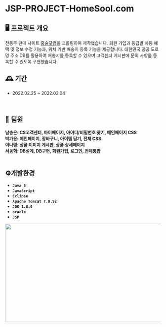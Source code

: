 
# JSP-PROJECT-HomeSool.com

## 🖥️ 프로젝트 개요 <br/>
  
 전통주 판매 사이트 <a href="https://www.homesool.com/main/index.php">홈술닷컴</a>을 크롤링하여 제작했습니다. 회원 가입과 등급별 차등 혜택 및 정보 수정 기능과,  위치 기반 배송지 등록 기능을 제공합니다. 대한민국 공공 도로명 주소 DB를 활용하여 배송지를 등록할 수 있으며 고객센터 게시판에 문의 사항을 등록할 수 있도록 구현했습니다.  <br/>

## 🕰️ 기간 <br/>
*  2022.02.25 ~ 2022.03.04
<br/>

## 👥 팀원 <br/>
  <b>남승은<b/>: CS고객센터, 마이페이지, 아이디/비밀번호 찾기, 메인페이지 CSS <br/>
  <b>박가윤<b/>: 메인페이지, 장바구니, 아이템 담기, 전체 CSS <br/> 
  <b>이나영<b/>: 상품 이미지 게시판, 상품 상세페이지<br/>
  <b>서동혁<b/>: DB설계, DB구현, 회원가입, 로그인, 전체통합 <br/> 
<br/>
  
  
## ⚙️개발환경 <br/>
- `Java 8`
- `JavaScript`  
- `Eclipse`
- `Apache Tomcat 7.0.92`
- `JDK 1.8.0`
- `oracle`
- `JSP`

<img src="https://user-images.githubusercontent.com/106688072/187617475-78bd9947-9561-40ea-824f-7a2a9f903748.PNG" width="550" height="318"/>

  
  <br/>
  <br/>
  <br/>

 <!-- ## 💻구현 화면 <br/>
  
  
<img src="https://user-images.githubusercontent.com/104606416/171799910-46a86db9-0d29-4769-ae00-c819fef715ee.png" width="750" height="518"/>
<img src="https://user-images.githubusercontent.com/104606416/171799915-f248049e-3520-498e-b282-e595c5ed3fc8.png" width="750" height="518"/>
<img src="https://user-images.githubusercontent.com/104606416/171799917-90ec3281-0390-4768-8a17-e41fbc7403bc.png" width="750" height="518"/>
<img src="https://user-images.githubusercontent.com/104606416/171799919-9f804230-3a98-47c2-8481-b489d0eaac48.png" width="750" height="518"/>
<img src="https://user-images.githubusercontent.com/104606416/171799922-500cb1a6-86b1-490a-a253-1f8cfac7732a.png" width="750" height="518"/>
<img src="https://user-images.githubusercontent.com/104606416/171799923-22d7c23f-f1cd-4c03-9c99-0ae93dd8d3b3.png" width="750" height="518"/>    
<img src="https://user-images.githubusercontent.com/104606416/171799924-c2555a07-75e3-4108-8a7c-b5a71b673b2a.png" width="750" height="518"/>   
<img src="https://user-images.githubusercontent.com/104606416/171799927-0700dd48-10a0-4f46-819d-dc91e53ad8fa.png" width="750" height="518"/>
<img src="https://user-images.githubusercontent.com/104606416/171799930-a8b0e0c1-54a8-4480-ad14-054e2db5a800.png" width="750" height="518"/>      
<img src="https://user-images.githubusercontent.com/104606416/171799933-c62bab33-cda4-4792-afb3-3fed071839b8.png" width="750" height="518"/>   
<img src="https://user-images.githubusercontent.com/104606416/171799936-1d02775f-2cd1-4746-8f91-4326feab7533.png" width="750" height="518"/>
<img src="https://user-images.githubusercontent.com/104606416/171799938-a6e455c3-3e87-4b9d-a28f-950313df7a25.png" width="750" height="518"/>
<img src="https://user-images.githubusercontent.com/104606416/171799941-644929b0-db76-498a-86ed-7e1692b370db.png" width="750" height="518"/>
<img src="https://user-images.githubusercontent.com/104606416/171799944-9e3bd7b8-cbf6-4406-9197-6de0c028ba2a.png" width="750" height="518"/>
<img src="https://user-images.githubusercontent.com/104606416/171799945-513ddb0c-af6b-4e43-8855-27c18eb5a5b1.png" width="750" height="518"/>
<img src="https://user-images.githubusercontent.com/104606416/171799949-279981da-e4af-45da-9cbc-10d614a3a808.png" width="750" height="518"/>
<img src="https://user-images.githubusercontent.com/104606416/171799951-1072f258-7490-46fb-a59c-623505f44603.png" width="750" height="518"/>
<img src="https://user-images.githubusercontent.com/104606416/171799953-97888b32-3e66-44cd-9434-b24e016e53a2.png" width="750" height="518"/> 
<img src="https://user-images.githubusercontent.com/104606416/171799955-e84cdf24-3626-48e2-9c15-bab5643143da.png" width="750" height="518"/>
<img src="https://user-images.githubusercontent.com/104606416/171799956-00ced1bf-359d-4a1b-8878-e1a24352a3bb.png" width="750" height="518"/>--!>
  
  
 
  
  

